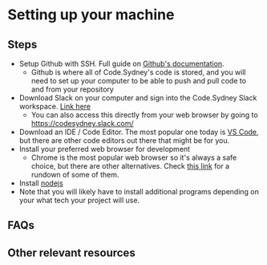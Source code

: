 # Setting up your machine

## Steps 
- Setup Github with SSH. Full guide on [Github's documentation](https://docs.github.com/en/get-started/quickstart/set-up-git). 
  - Github is where all of Code.Sydney's code is stored, and you will need to set up your computer to be able to push  and pull code to and from your repository
- Download Slack on your computer and sign into the Code.Sydney Slack workspace. [Link here](https://slack.com/intl/en-au/downloads)
  - You can also access this directly from your web browser by going to https://codesydney.slack.com/
- Download an IDE / Code Editor. The most popular one today is [VS Code](https://code.visualstudio.com/download), but there are other code editors out there that might be for you.
- Install your preferred web browser for development
  - Chrome is the most popular web browser so it's always a safe choice, but there are other alternatives. Check [this link](https://www.webdesignerdepot.com/2021/06/7-best-browsers-for-developers-in-2021/) for a rundown of some of them. 
- Install [nodejs](https://nodejs.org/en/)
- Note that you will likely have to install additional programs depending on your what tech your project will use. 

## FAQs

## Other relevant resources